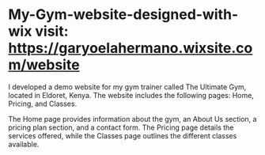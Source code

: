 # My-Gym-website-designed-with-wix visit: https://garyoelahermano.wixsite.com/website
I developed a demo website for my gym trainer called The Ultimate Gym, located in Eldoret, Kenya. 
The website includes the following pages: Home, Pricing, and Classes.

The Home page provides information about the gym, an About Us section, a pricing plan section, and a contact form. The Pricing page details the services offered, while the Classes page outlines the different classes available.
 
